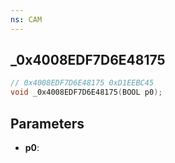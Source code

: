 ```yaml
---
ns: CAM
---
```

## _0x4008EDF7D6E48175

```c
// 0x4008EDF7D6E48175 0xD1EEBC45
void _0x4008EDF7D6E48175(BOOL p0);
```


## Parameters
* **p0**: 

